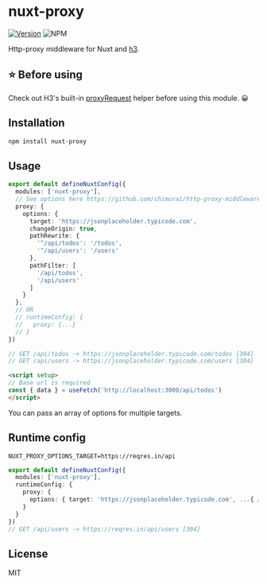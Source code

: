 # nuxt-proxy

[![Version](https://img.shields.io/npm/v/nuxt-proxy?style=flat&colorA=000000&colorB=000000)](https://www.npmjs.com/package/nuxt-proxy) ![NPM](https://img.shields.io/npm/l/nuxt-proxy?style=flat&colorA=000000&colorB=000000)

Http-proxy middleware for Nuxt and [h3](https://github.com/unjs/h3).

## ⭐️ Before using

Check out H3's built-in [proxyRequest](https://www.jsdocs.io/package/h3#proxyRequest) helper before using this module. 😀

## Installation

```bash
npm install nuxt-proxy
```

## Usage

```ts
export default defineNuxtConfig({
  modules: ['nuxt-proxy'],
  // See options here https://github.com/chimurai/http-proxy-middleware#options
  proxy: {
    options: {
      target: 'https://jsonplaceholder.typicode.com',
      changeOrigin: true,
      pathRewrite: {
        '^/api/todos': '/todos',
        '^/api/users': '/users'
      },
      pathFilter: [
        '/api/todos',
        '/api/users'
      ]
    }
  },
  // OR
  // runtimeConfig: {
  //   proxy: {...}
  // }
})

// GET /api/todos -> https://jsonplaceholder.typicode.com/todos [304]
// GET /api/users -> https://jsonplaceholder.typicode.com/users [304]
```

```html
<script setup>
// Base url is required
const { data } = useFetch('http://localhost:3000/api/todos')
</script>
```

You can pass an array of options for multiple targets.

## Runtime config

```env
NUXT_PROXY_OPTIONS_TARGET=https://reqres.in/api
```
```ts
export default defineNuxtConfig({
  modules: ['nuxt-proxy'],
  runtimeConfig: {
    proxy: {
      options: { target: 'https://jsonplaceholder.typicode.com', ...{ /* config */} }
    }
  }
})
// GET /api/users -> https://reqres.in/api/users [304]
```

## License

MIT

